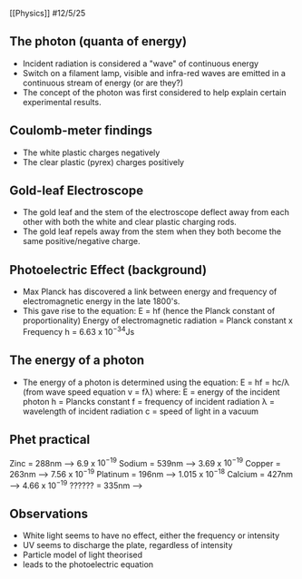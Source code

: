 [[Physics]]
#12/5/25 
## The photon (quanta of energy)
- Incident radiation is considered a "wave" of continuous energy
- Switch on a filament lamp, visible and infra-red waves are emitted in a continuous stream of energy (or are they?)
- The concept of the photon was first considered to help explain certain experimental results.
## Coulomb-meter findings
- The white plastic charges negatively
- The clear plastic (pyrex) charges positively
## Gold-leaf Electroscope
- The gold leaf and the stem of the electroscope deflect away from each other with both the white and clear plastic charging rods.
- The gold leaf repels away from the stem when they both become the same positive/negative charge.
## Photoelectric Effect (background)
- Max Planck has discovered a link between energy and frequency of electromagnetic energy in the late 1800's.
- This gave rise to the equation:
	E = hf (hence the Planck constant of proportionality)
	Energy of electromagnetic radiation = Planck constant x Frequency
	h = $6.63$ x $10^{-34}$Js
## The energy of a photon
- The energy of a photon is determined using the equation:
	E = hf = hc/λ (from wave speed equation v = fλ)
	where:
		E = energy of the incident photon
		h = Plancks constant
		f = frequency of incident radiation
		λ = wavelength of incident radiation
		c = speed of light in a vacuum
## Phet practical
Zinc = 288nm        --> 6.9 x $10^{-19}$
Sodium = 539nm   --> 3.69 x $10^{-19}$
Copper = 263nm   --> 7.56 x $10^{-19}$
Platinum = 196nm --> 1.015 x $10^{-18}$
Calcium = 427nm  --> 4.66 x $10^{-19}$
?????? = 335nm     -->
## Observations
- White light seems to have no effect, either the frequency or intensity
- UV seems to discharge the plate, regardless of intensity
- Particle model of light theorised
- leads to the photoelectric equation